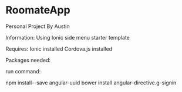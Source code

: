 # RoomateApp
Personal Project
By Austin 


Information:
Using Ionic side menu starter template

Requires:
Ionic installed
Cordova.js installed



Packages needed:

run command:

npm install--save angular-uuid
bower install angular-directive.g-signin